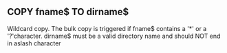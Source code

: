 ## COPY fname$ TO dirname$

Wildcard copy. The bulk copy is triggered if fname$ contains a '*' or a '?'character. dirname$ must be a valid directory name and should NOT end in aslash character